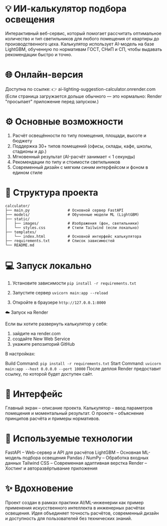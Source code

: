 # 💡 ИИ-калькулятор подбора освещения
Интерактивный веб-сервис, который помогает рассчитать оптимальное количество и тип светильников для любого помещения от квартиры до производственного цеха.
Калькулятор использует AI-модель на базе LightGBM, обученную по нормативам ГОСТ, СНиП и СП, чтобы выдавать рекомендации быстро и точно.

# 🌐 Онлайн-версия
Доступна по ссылке:
👉 ai-lighting-suggestion-calculator.onrender.com
(Если страница загружается дольше обычного — это нормально: Render "просыпает" приложение перед запуском.)

# ⚙️ Основные возможности
1. Расчёт освещённости по типу помещения, площади, высоте и бюджету
2. Поддержка 30+ типов помещений (офисы, склады, кафе, школы, стадионы и др.)
3. Мгновенный результат (AI-расчёт занимает < 1 секунды)
4. Рекомендации по типу и стоимости светильников
5. Современный дизайн с мягким синим интерфейсом и фоном в едином стиле

# 📁 Структура проекта
```
calculator/
├── main.py                 # Основной сервер FastAPI
├── models/                 # Обученные модели ML (LightGBM)
├── static/
│   ├── images/             # Изображения (фон, светильники)
│   └── styles.css          # Стили Tailwind (если локально)
├── templates/
│   └── index.html          # Основной интерфейс калькулятора
├── requirements.txt        # Список зависимостей
└── README.md
```
# 💻 Запуск локально
1. Установите зависимости
```pip install -r requirements.txt```

2. Запустите сервер
```uvicorn main:app --reload```

3. Откройте в браузере
```http://127.0.0.1:8000```

☁️ Запуск на Render

Если вы хотите развернуть калькулятор у себя:
1) зайдите на render.com
2) создайте New Web Service
3) укажите репозиторий GitHub

В настройках:

Build Command: ```pip install -r requirements.txt```
Start Command: ```uvicorn main:app --host 0.0.0.0 --port 10000```
После деплоя Render предоставит ссылку, по которой будет доступен сайт.

# 📸 Интерфейс
Главный экран – описание проекта.
Калькулятор – ввод параметров помещения и моментальный результат.
О проекте – объяснение принципов расчёта и примеры нормативов.

# 🧠 Используемые технологии
FastAPI – Web-сервер и API для расчётов
LightGBM – Основная ML-модель подбора освещения
Pandas / NumPy – Обработка входных данных
Tailwind CSS – Современная адаптивная верстка
Render – Хостинг и авторазвёртывание приложения

# ✨ Вдохновение
Проект создан в рамках практики AI/ML-инженерии как пример применения искусственного интеллекта в инженерных расчётах освещения.
Идея объединяет точность расчётов, современный дизайн и доступность для пользователей без технических знаний.
